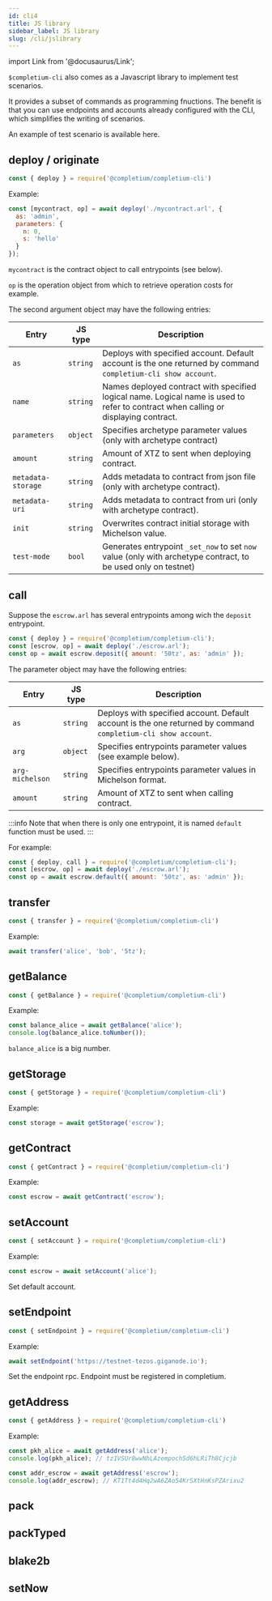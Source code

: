 ```yaml
---
id: cli4
title: JS library
sidebar_label: JS library
slug: /cli/jslibrary
---
```

import Link from '@docusaurus/Link';

`$completium-cli` also comes as a Javascript library to implement test scenarios.

It provides a subset of commands as programming fnuctions. The benefit is that you can use endpoints and accounts already configured with the CLI, which simplifies the writing of scenarios.

An example of test scenario is available <Link to='/docs/contract/test-scenario#example'>here</Link>.

## deploy / originate

```js
const { deploy } = require('@completium/completium-cli')
```

Example:
```js
const [mycontract, op] = await deploy('./mycontract.arl', {
  as: 'admin',
  parameters: {
    n: 0,
    s: 'hello'
  }
});
```

`mycontract` is the contract object to call entrypoints (see below).<p/>
`op` is the operation object from which to retrieve operation costs for example.

The second argument object may have the following entries:

| Entry | JS type | Description |
| -- | -- | -- |
| `as` | `string` | Deploys with specified account. Default account is the one returned by command `completium-cli show account`. |
| `name` | `string` | Names deployed contract with specified logical name. Logical name is used to refer to contract when calling or displaying contract. |
| `parameters` | `object` | Specifies archetype parameter values (only with archetype contract) |
| `amount` | `string` | Amount of XTZ to sent when deploying contract.  |
| `metadata-storage`| `string` | Adds metadata to contract from json file (only with archetype contract). |
| `metadata-uri`| `string` | Adds metadata to contract from uri (only with archetype contract). |
| `init`| `string` | Overwrites contract initial storage with Michelson value. |
| `test-mode` | `bool` | Generates entrypoint `_set_now` to set `now` value (only with archetype contract, to be used only on testnet) |

## call

Suppose the `escrow.arl` has several entrypoints among wich the `deposit` entrypoint.

```js
const { deploy } = require('@completium/completium-cli');
const [escrow, op] = await deploy('./escrow.arl');
const op = await escrow.deposit({ amount: '50tz', as: 'admin' });
```

The parameter object may have the following entries:

| Entry | JS type | Description |
| -- | -- | -- |
| `as` | `string` | Deploys with specified account. Default account is the one returned by command `completium-cli show account`. |
| `arg` | `object` | Specifies entrypoints parameter values (see example below). |
| `arg-michelson` | `string`| Specifies entrypoints parameter values in Michelson format. |
| `amount` | `string` | Amount of XTZ to sent when calling contract.  |

:::info
Note that when there is only one entrypoint, it is named `default` function must be used.
:::

 For example:
```js
const { deploy, call } = require('@completium/completium-cli');
const [escrow, op] = await deploy('./escrow.arl');
const op = await escrow.default({ amount: '50tz', as: 'admin' });
```

## transfer

```js
const { transfer } = require('@completium/completium-cli')
```

Example:
```js
await transfer('alice', 'bob', '5tz');
```

## getBalance
```js
const { getBalance } = require('@completium/completium-cli')
```

Example:
```js
const balance_alice = await getBalance('alice');
console.log(balance_alice.toNumber());
```

`balance_alice` is a <Link to="https://www.npmjs.com/package/bignumber.js">big number</Link>.

## getStorage

```js
const { getStorage } = require('@completium/completium-cli')
```

Example:
```js
const storage = await getStorage('escrow');
```

## getContract

```js
const { getContract } = require('@completium/completium-cli')
```

Example:
```js
const escrow = await getContract('escrow');
```

## setAccount

```js
const { setAccount } = require('@completium/completium-cli')
```

Example:
```js
const escrow = await setAccount('alice');
```

Set default account.

## setEndpoint
```js
const { setEndpoint } = require('@completium/completium-cli')
```

Example:
```js
await setEndpoint('https://testnet-tezos.giganode.io');
```

Set the endpoint rpc. Endpoint must be registered in completium.

## getAddress
```js
const { getAddress } = require('@completium/completium-cli')
```

Example:
```js
const pkh_alice = await getAddress('alice');
console.log(pkh_alice); // tz1VSUr8wwNhLAzempoch5d6hLRiTh8Cjcjb

const addr_escrow = await getAddress('escrow');
console.log(addr_escrow); // KT1Tt4d4Hq2wA6ZAo54KrSXtHnKsPZArixu2
```

## pack

## packTyped

## blake2b
## setNow
